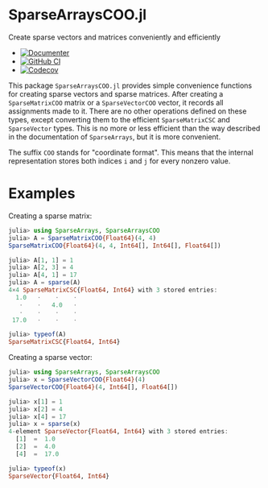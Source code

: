# SparseArraysCOO.jl

Create sparse vectors and matrices conveniently and efficiently

* [![Documenter](https://img.shields.io/badge/docs-dev-blue.svg)](https://eschnett.github.io/SparseArraysCOO.jl/dev)
* [![GitHub
  CI](https://github.com/eschnett/SparseArraysCOO.jl/workflows/CI/badge.svg)](https://github.com/eschnett/SparseArraysCOO.jl/actions)
* [![Codecov](https://codecov.io/gh/eschnett/SparseArraysCOO.jl/branch/main/graph/badge.svg)](https://codecov.io/gh/eschnett/SparseArraysCOO.jl)

This package `SparseArraysCOO.jl` provides simple convenience
functions for creating sparse vectors and sparse matrices. After
creating a `SparseMatrixCOO` matrix or a `SparseVectorCOO` vector, it
records all assignments made to it. There are no other operations
defined on these types, except converting them to the efficient
`SparseMatrixCSC` and `SparseVector` types. This is no more or less
efficient than the way described in the documentation of
`SparseArrays`, but it is more convenient.

The suffix `COO` stands for "coordinate format". This means that the
internal representation stores both indices `i` and `j` for every
nonzero value.

# Examples

Creating a sparse matrix:
```Julia
julia> using SparseArrays, SparseArraysCOO
julia> A = SparseMatrixCOO{Float64}(4, 4)
SparseMatrixCOO{Float64}(4, 4, Int64[], Int64[], Float64[])

julia> A[1, 1] = 1
julia> A[2, 3] = 4
julia> A[4, 1] = 17
julia> A = sparse(A)
4×4 SparseMatrixCSC{Float64, Int64} with 3 stored entries:
  1.0   ⋅    ⋅    ⋅
   ⋅    ⋅   4.0   ⋅
   ⋅    ⋅    ⋅    ⋅
 17.0   ⋅    ⋅    ⋅

julia> typeof(A)
SparseMatrixCSC{Float64, Int64}
```

Creating a sparse vector:
```Julia
julia> using SparseArrays, SparseArraysCOO
julia> x = SparseVectorCOO{Float64}(4)
SparseVectorCOO{Float64}(4, Int64[], Float64[])

julia> x[1] = 1
julia> x[2] = 4
julia> x[4] = 17
julia> x = sparse(x)
4-element SparseVector{Float64, Int64} with 3 stored entries:
  [1]  =  1.0
  [2]  =  4.0
  [4]  =  17.0

julia> typeof(x)
SparseVector{Float64, Int64}
```
